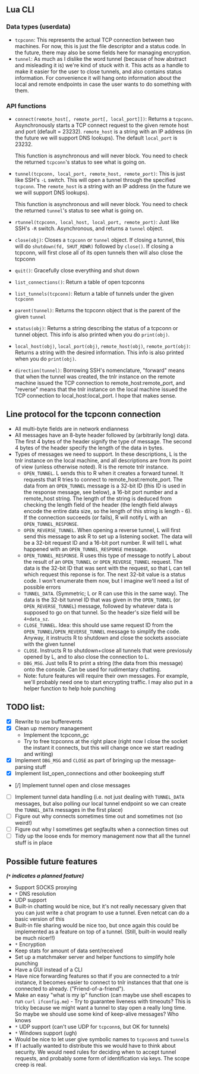 ## Lua CLI

### Data types (userdata)
  - `tcpconn`: This represents the actual TCP connection between
    two machines. For now, this is just the file descriptor and
    a status code. In the future, there may also be some fields
    here for managing encryption.
  - `tunnel`: As much as I dislike the word tunnel (because of how
    abstract and misleading it is) we're kind of stuck with it.
    This acts as a handle to make it easier for the user to close 
    tunnels, and also contains status information. For convenience
    it will hang onto information about the local and remote 
    endpoints in case the user wants to do something with them.

### API functions

  - `connect(remote_host[, remote_port[, local_port]])`: Returns
    a `tcpconn`. Asynchronously starts a TCP connect request to the
    given remote host and port (default = 23232). `remote_host` is
    a string with an IP address (in the future we will support
    DNS lookups). The default `local_port` is 23232.
    
    This function is asynchronous and will never block. You need to
    check the returned `tcpconn`'s status to see what is going on.
    
  - `tunnel(tcpconn, local_port, remote_host, remote_port)`: This is 
    just like SSH's `-L` switch. This will open a tunnel through the 
    specified `tcpconn`. The `remote_host` is a string with an IP address 
    (in the future we we will support DNS lookups).
    
    This function is asynchronous and will never block. You need to
    check the returned `tunnel`'s status to see what is going on.
    
  - `rtunnel(tcpconn, local_host, local_port, remote_port)`: Just like 
    SSH's `-R` switch. Asynchronous, and returns a `tunnel` object.
    
  - `close(obj)`: Closes a `tcpconn` or `tunnel` object. If closing a tunnel,
    this will do `shutdown(fd, SHUT_RDWR)` followed by `close()`. If closing
    a tcpconn, will first close all of its open tunnels then will also
    close the tcpconn
    
  - `quit()`: Gracefully close everything and shut down

  - `list_connections()`: Return a table of open tcpconns
    
  - `list_tunnels(tcpconn)`: Return a table of tunnels under the given
    `tcpconn`
    
  - `parent(tunnel)`: Returns the tcpconn object that is the parent of
    the given `tunnel`
    
  - `status(obj)`: Returns a string describing the status of a 
    tcpconn or tunnel object. This info is also printed when you
    do `print(obj)`.
    
  - `local_host(obj)`, `local_port(obj)`, `remote_host(obj)`, `remote_port(obj)`:
    Returns a string with the desired information. This info is also
    printed when you do `print(obj)`.
    
  - `direction(tunnel)`: Borrowing SSH's nomenclature, "forward" means 
    that when the tunnel was created, the tnlr instance on the remote
    machine issued the TCP connection to remote_host:remote_port, and
    "reverse" means that the tnlr instance on the local machine issued
    the TCP connection to local_host:local_port. I hope that makes sense.

## Line protocol for the tcpconn connection
  - All multi-byte fields are in network endianness
  - All messages have an 8-byte header followed by (arbitrarily long) data.
    The first 4 bytes of the header signify the type of message. The
    second 4 bytes of the header specify the length of the data in bytes.
  - Types of messages we need to support. In these descriptions, L is the
    tnlr instance on the local machine, and all descriptions are from its
    point of view (unless otherwise noted). R is the remote tnlr instance.
    - `OPEN_TUNNEL`. L sends this to R when it creates a forward tunnel. It
      requests that R tries to connect to remote_host:remote_port. The data
      from an `OPEN_TUNNEL` message is a 32-bit ID (this ID is used in the
      response message, see below), a 16-bit port number and a remote_host 
      string. The length of the string is deduced from checking the length 
      field of the header (the length field always encode the entire data
      size, so the length of this string is length - 6). If the connection
      succeeds (or fails), R will notify L with an `OPEN_TUNNEL_RESPONSE`.
    - `OPEN_REVERSE_TUNNEL`. When opening a reverse tunnel, L will first send
      this message to ask R to set up a listening socket. The data will be a
      32-bit request ID and a 16-bit port number. R will tell L what happened
      with an `OPEN_TUNNEL_RESPONSE` message.
    - `OPEN_TUNNEL_RESPONSE`. R uses this type of message to notify L about
      the result of an `OPEN_TUNNEL` or `OPEN_REVERSE_TUNNEL` request. The
      data is the 32-bit ID that was sent with the request, so that L can tell 
      which request this reponse is for. The next 32-bit value is a status 
      code. I won't enumerate them now, but I imagine we'll need a list of 
      possible errors
    - `TUNNEL_DATA`. (Symmetric; L or R can use this in the same way). The
      data is the 32-bit tunnel ID that was given in the `OPEN_TUNNEL` (or
      `OPEN_REVERSE_TUNNEL`) message, followed by whatever data is supposed
      to go on that tunnel. So the header's size field will be `4+data_sz`.
    - `CLOSE_TUNNEL`. Idea: this should use same request ID from the 
      `OPEN_TUNNEL`/`OPEN_REVERSE_TUNNEL` message to simplify the code. Anyway,
      it instructs R to shutdown and close the sockets associate with the 
      given tunnel
    - `CLOSE`. Instructs R to shutdown+close all tunnels that were previosuly
      opened by L, and to also close the connection to L.
    - `DBG_MSG`. Just tells R to print a string (the data from this message) 
      onto the console. Can be used for rudimentary chatting.
    - Note: future features will require their own messages. For example, we'll
      probably need one to start encrypting traffic. I may also put in a helper
      function to help hole punching

## TODO list:
- [x] Rewrite to use bufferevents
- [x] Clean up memory management
    - Implement the tcpconn_gc
    - Try to free tcpconns at the right place (right now I close the
      socket the instant it connects, but this will change once we
      start reading and writing)
- [x] Implement `DBG_MSG` and `CLOSE` as part of bringing up the message-parsing stuff
- [x] Implement list_open_connections and other bookeeping stuff
- [/] Implement tunnel open and close messages
- [ ] Implement tunnel data handling (i.e. not just dealing with
      `TUNNEL_DATA` messages, but also polling our local tunnel endpoint
      so we can create the `TUNNEL_DATA` messages in the first place)
- [ ] Figure out why connects sometimes time out and sometimes not (so weird!)
- [ ] Figure out why I sometimes get segfaults when a connection times out
- [ ] Tidy up the loose ends for memory management now that all the tunnel
      stuff is in place

## Possible future features
_**(`*` indicates a planned feature)**_
  - Support SOCKS proxying
  - `*` DNS resolution
  - UDP support
  - Built-in chatting would be nice, but it's not really necessary
    given that you can just write a chat program to use a tunnel.
    Even netcat can do a basic version of this
  - Built-in file sharing would be nice too, but once again this 
    could be implemented as a feature on top of a tunnel. (Still, 
    built-in would really be much nicer!!)
  - `*` Encryption
  - Keep stats for amount of data sent/received
  - Set up a matchmaker server and helper functions to simplify 
    hole punching
  - Have a GUI instead of a CLI
  - Have nice forwarding features so that if you are connected to
    a tnlr instance, it becomes easier to connect to tnlr instances
    that that one is connected to already. ("Friend-of-a-friend").
  - Make an easy "what is my ip" function (can maybe use shell escapes
    to run `curl ifconfig.me`)
  - Try to guarantee liveness with timeouts? This is tricky because we might
    want a tunnel to stay open a really long time. So maybe we should use some
    kind of keep-alive messages? Who knows
  - `*` UDP support (can't use UDP for `tcpconn`s, but OK for tunnels)
  - `*` Windows support (ugh)
  - Would be nice to let user give symbolic names to `tcpconn`s and `tunnel`s
  - If I actually wanted to distribute this we would have to think about security.
    We would need rules for deciding when to accept tunnel requests, and probably
    some form of identification via keys. The scope creep is real.